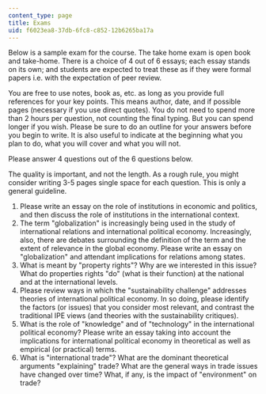 ```yaml
---
content_type: page
title: Exams
uid: f6023ea8-37db-6fc8-c852-12b6265ba17a
---
```


Below is a sample exam for the course. The take home exam is open book and take-home. There is a choice of 4 out of 6 essays; each essay stands on its own; and students are expected to treat these as if they were formal papers i.e. with the expectation of peer review.

You are free to use notes, book as, etc. as long as you provide full references for your key points. This means author, date, and if possible pages (necessary if you use direct quotes). You do not need to spend more than 2 hours per question, not counting the final typing. But you can spend longer if you wish. Please be sure to do an outline for your answers before you begin to write. It is also useful to indicate at the beginning what you plan to do, what you will cover and what you will not.

Please answer 4 questions out of the 6 questions below.

The quality is important, and not the length. As a rough rule, you might consider writing 3-5 pages single space for each question. This is only a general guideline.

1.  Please write an essay on the role of institutions in economic and politics, and then discuss the role of institutions in the international context.
2.  The term "globalization" is increasingly being used in the study of international relations and international political economy. Increasingly, also, there are debates surrounding the definition of the term and the extent of relevance in the global economy. Please write an essay on "globalization" and attendant implications for relations among states.
3.  What is meant by "property rights"? Why are we interested in this issue?  
    What do properties rights "do" (what is their function) at the national and at the international levels.
4.  Please review ways in which the "sustainability challenge" addresses theories of international political economy. In so doing, please identify the factors (or issues) that you consider most relevant, and contrast the traditional IPE views (and theories with the sustainability critiques).
5.  What is the role of "knowledge" and of "technology" in the international political economy? Please write an essay taking into account the implications for international political economy in theoretical as well as empirical (or practical) terms.
6.  What is "international trade"? What are the dominant theoretical arguments "explaining" trade? What are the general ways in trade issues have changed over time? What, if any, is the impact of "environment" on trade?